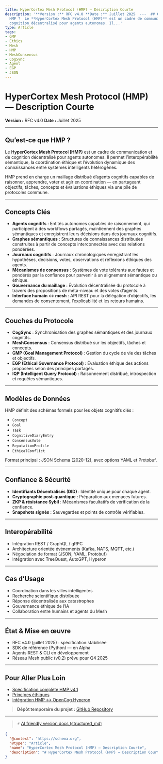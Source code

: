 ```yaml
---
title: HyperCortex Mesh Protocol (HMP) — Description Courte
description: '**Version :** RFC v4.0 **Date :** Juillet 2025  ---  ## Qu’est-ce que
  HMP ?  Le **HyperCortex Mesh Protocol (HMP)** est un cadre de communication et de
  cognition décentralisé pour agents autonomes. Il...'
type: Article
tags:
- GMP
- Ethics
- Mesh
- HMP
- MeshConsensus
- CogSync
- Agent
- EGP
- JSON
---
```


# HyperCortex Mesh Protocol (HMP) — Description Courte

**Version :** RFC v4.0
**Date :** Juillet 2025

---

## Qu’est-ce que HMP ?

Le **HyperCortex Mesh Protocol (HMP)** est un cadre de communication et de cognition décentralisé pour agents autonomes. Il permet l’interopérabilité sémantique, la coordination éthique et l’évolution dynamique des connaissances entre systèmes intelligents hétérogènes.

HMP prend en charge un maillage distribué d’agents cognitifs capables de raisonner, apprendre, voter et agir en coordination — en partageant objectifs, tâches, concepts et évaluations éthiques via une pile de protocoles commune.

---

## Concepts Clés

* **Agents cognitifs** : Entités autonomes capables de raisonnement, qui participent à des workflows partagés, maintiennent des graphes sémantiques et enregistrent leurs décisions dans des journaux cognitifs.
* **Graphes sémantiques** : Structures de connaissances distribuées construites à partir de concepts interconnectés avec des relations pondérées.
* **Journaux cognitifs** : Journaux chronologiques enregistrant les hypothèses, décisions, votes, observations et réflexions éthiques des agents.
* **Mécanismes de consensus** : Systèmes de vote tolérants aux fautes et pondérés par la confiance pour parvenir à un alignement sémantique ou éthique.
* **Gouvernance du maillage** : Évolution décentralisée du protocole à travers des propositions de méta-niveau et des votes d’agents.
* **Interface humain ↔ mesh** : API REST pour la délégation d’objectifs, les demandes de consentement, l’explicabilité et les retours humains.

---

## Couches du Protocole

* **CogSync** : Synchronisation des graphes sémantiques et des journaux cognitifs.
* **MeshConsensus** : Consensus distribué sur les objectifs, tâches et concepts.
* **GMP (Goal Management Protocol)** : Gestion du cycle de vie des tâches et objectifs.
* **EGP (Ethical Governance Protocol)** : Évaluation éthique des actions proposées selon des principes partagés.
* **IQP (Intelligent Query Protocol)** : Raisonnement distribué, introspection et requêtes sémantiques.

---

## Modèles de Données

HMP définit des schémas formels pour les objets cognitifs clés :

* `Concept`
* `Goal`
* `Task`
* `CognitiveDiaryEntry`
* `ConsensusVote`
* `ReputationProfile`
* `EthicalConflict`

Format principal : JSON Schema (2020-12), avec options YAML et Protobuf.

---

## Confiance & Sécurité

* **Identifiants Décentralisés (DID)** : Identité unique pour chaque agent.
* **Cryptographie post-quantique** : Préparation aux menaces futures.
* **ZKP & résistance Sybil** : Mécanismes facultatifs de vérification de la confiance.
* **Snapshots signés** : Sauvegardes et points de contrôle vérifiables.

---

## Interopérabilité

* Intégration REST / GraphQL / gRPC
* Architecture orientée événements (Kafka, NATS, MQTT, etc.)
* Négociation de format (JSON, YAML, Protobuf)
* Intégration avec TreeQuest, AutoGPT, Hyperon

---

## Cas d’Usage

* Coordination dans les villes intelligentes
* Recherche scientifique distribuée
* Réponse décentralisée aux catastrophes
* Gouvernance éthique de l’IA
* Collaboration entre humains et agents du Mesh

---

## État & Mise en œuvre

* RFC v4.0 (juillet 2025) : spécification stabilisée
* SDK de référence (Python) — en Alpha
* Agents REST & CLI en développement
* Réseau Mesh public (v0.2) prévu pour Q4 2025

---

## Pour Aller Plus Loin

* [Spécification complète HMP v4.1](HMP-0004-v4.1.md)
* [Principes éthiques](HMP-Ethics.md)
* [Intégration HMP ↔ OpenCog Hyperon](HMP_Hyperon_Integration.md)

> **Dépôt temporaire du projet :** [GitHub Repository](https://github.com/kagvi13/HMP)


---
> ⚡ [AI friendly version docs (structured_md)](../index.md)


```json
{
  "@context": "https://schema.org",
  "@type": "Article",
  "name": "HyperCortex Mesh Protocol (HMP) — Description Courte",
  "description": "# HyperCortex Mesh Protocol (HMP) — Description Courte  **Version :** RFC v4.0 **Date :** Juillet 20..."
}
```
